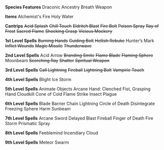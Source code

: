 **Species Features**
Draconic Ancestry Breath Weapon

**Items**
Alchemist's Fire
Holy Water

**Cantrips**
~~Acid Splash~~
~~Chill Touch~~
~~Eldritch Blast~~
~~Fire Bolt~~
~~Poison Spray~~
~~Ray of Frost~~
~~Sacred Flame~~
~~Shocking Grasp~~
~~Vicious Mockery~~

**1st Level Spells**
~~Burning Hands~~
~~Guiding Bolt~~
~~Hellish Rebuke~~
Hunter’s Mark
~~Inflict Wounds~~
~~Magic Missile~~
~~Thunderwave~~

**2nd Level Spells**
Acid Arrow
~~Branding Smite~~
~~Flame Blade~~
~~Flaming Sphere~~
Moonbeam
~~Scorching Ray~~
~~Shatter~~
~~Spiritual Weapon~~

**3rd Level Spells**
~~Call Lightning~~
~~Fireball~~
~~Lightning Bolt~~
~~Vampiric Touch~~

**4th Level Spells**
Blight
Ice Storm

**5th Level Spells**
Animate Objects
Arcane Hand: Clenched Fist, Grasping Hand
Cloudkill
Cone of Cold
Flame Strike
Insect Plague

**6th Level Spells**
Blade Barrier
Chain Lightning
Circle of Death
Disintegrate
Freezing Sphere
Harm
Sunbeam

**7th Level Spells**
Arcane Sword
Delayed Blast Fireball
Finger of Death
Fire Storm
Prismatic Spray

**8th Level Spells**
Feeblemind
Incendiary Cloud

**9th Level Spells**
Meteor Swarm

